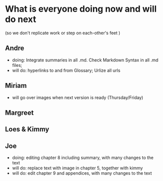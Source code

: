 # What is everyone doing now and will do next
(so we don't replicate work or step on each-other's feet )

## Andre
* doing: Integrate summaries  in all .md. Check Markdown Syntax in all .md files; 
* will do: hyperlinks to and from Glossary; Urlize all urls

## Miriam
* will go over images when next version is ready (Thursday/Friday)

## Margreet

## Loes & Kimmy

## Joe
* doing: editing chapter 8 including summary, with many changes to the text
* will do: replace text with image in chapter 5, together with kimmy
* will do: edit chapter 9 and appendices, with many changes to the text

